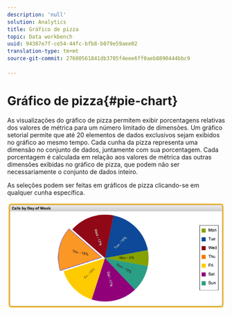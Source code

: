 ```yaml
---
description: 'null'
solution: Analytics
title: Gráfico de pizza
topic: Data workbench
uuid: 94387e7f-ce54-44fc-bfb8-b079e59aee02
translation-type: tm+mt
source-git-commit: 27600561841db3705f4eee6ff0aeb8890444bbc9

---
```



# Gráfico de pizza{#pie-chart}

As visualizações do gráfico de pizza permitem exibir porcentagens relativas dos valores de métrica para um número limitado de dimensões. Um gráfico setorial permite que até 20 elementos de dados exclusivos sejam exibidos no gráfico ao mesmo tempo. Cada cunha da pizza representa uma dimensão no conjunto de dados, juntamente com sua porcentagem. Cada porcentagem é calculada em relação aos valores de métrica das outras dimensões exibidas no gráfico de pizza, que podem não ser necessariamente o conjunto de dados inteiro.

As seleções podem ser feitas em gráficos de pizza clicando-se em qualquer cunha específica.

![](assets/pie_chart.png)
